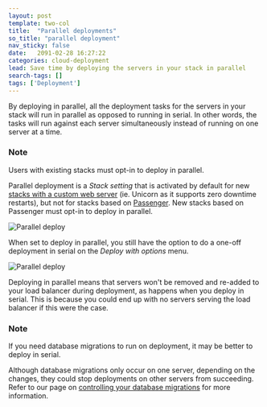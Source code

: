 ```yaml
---
layout: post
template: two-col
title:  "Parallel deployments"
so_title: "parallel deployment"
nav_sticky: false
date:   2091-02-28 16:27:22
categories: cloud-deployment
lead: Save time by deploying the servers in your stack in parallel
search-tags: []
tags: ['Deployment']
---
```


By deploying in parallel, all the deployment tasks for the servers in your stack will run in parallel as opposed to running in serial.
In other words, the tasks will run against each server simultaneously instead of running on one server at a time.

<div class="notice">
	<h3>Note</h3>
	<p>Users with existing stacks must opt-in to deploy in parallel.</p>
</div>

Parallel deployment is a _Stack setting_ that is activated by default for new [stacks with a custom web server](/web-server/custom-webserver.html) (ie. Unicorn as it supports zero downtime restarts), but not for stacks based
on [Passenger](/web-server/custom-webserver.html). New stacks based on Passenger must opt-in to deploy in parallel.

![Parallel deploy](http://cdn.cloud66.com/images/help/parallel_deployment.png)

When set to deploy in parallel, you still have the option to do a one-off deployment in serial on the _Deploy with options_ menu.

![Parallel deploy](http://cdn.cloud66.com/images/help/parallel_deploy_option.png)

Deploying in parallel means that servers won't be removed and re-added to your load balancer during deployment, as happens when you deploy in serial. This is
because you could end up with no servers serving the load balancer if this were the case.

<div class="notice">
	<h3>Note</h3>
	<p>If you need database migrations to run on deployment, it may be better to deploy in serial.</p>
</div>

Although database migrations only occur on one server, depending on the changes, they could stop deployments on other servers from succeeding. Refer to our page on [controlling your database migrations](/how-to/control-db-migration.html) for more information.